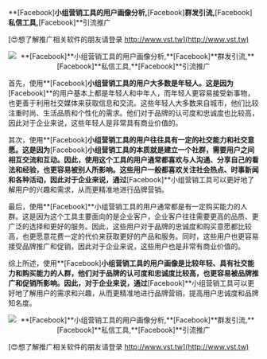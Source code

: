 **[Facebook]**小组营销工具的用户画像分析,**[Facebook]**群发引流,**[Facebook]**私信工具,**[Facebook]**引流推广

[😍想了解推广相关软件的朋友请登录 http://www.vst.tw](http://www.vst.tw)

 <center><img src="https://vst.tw/MP4/tuiguang/png/1.png" alt="**[Facebook]**小组营销工具的用户画像分析,**[Facebook]**群发引流,**[Facebook]**私信工具,**[Facebook]**引流推广"></center>

首先，使用**[Facebook]**小组营销工具的用户大多数是年轻人。这是因为**[Facebook]**的用户基本上都是年轻人和中年人，而年轻人更容易接受新事物，也更善于利用社交媒体来获取信息和交流。这些年轻人大多数来自城市，他们比较注重时尚、生活品质和个性化的需求。他们对于品牌的认可度和忠诚度也比较高，因此对于企业来说，这些年轻人是非常具有商业价值的。

其次，使用**[Facebook]**小组营销工具的用户往往具有一定的社交能力和社交意愿。这是因为**[Facebook]**小组营销工具的本质就是建立一个社群，需要用户之间相互交流和互动。因此，使用这个工具的用户通常都喜欢与人沟通、分享自己的看法和经验，也更容易被别人所影响。这些用户一般都喜欢关注社会热点、时事新闻和各种活动，因此对于企业来说，通过**[Facebook]**小组营销工具可以更好地了解用户的兴趣和需求，从而更精准地进行品牌营销。

最后，使用**[Facebook]**小组营销工具的用户通常都是有一定购买能力的人群。这是因为这个工具主要面向的是企业客户，企业客户往往需要更高的品质、更广泛的选择和更好的服务。因此，这些用户对于品牌的忠诚度和购买意愿都比较高，也更愿意花费一定的代价来获取更好的产品和服务。同时，这些用户也更容易接受品牌推广和促销，因此对于企业来说，这些用户也是非常有商业价值的。

综上所述，使用**[Facebook]**小组营销工具的用户画像是比较年轻、具有社交能力和购买能力的人群，他们对于品牌的认可度和忠诚度比较高，也更容易被品牌推广和促销所影响。因此，对于企业来说，通过**[Facebook]**小组营销工具可以更好地了解用户的需求和兴趣，从而更精准地进行品牌营销，提高用户忠诚度和品牌知名度。

 <center><img src="https://vst.tw/MP4/tuiguang/png/7.png" alt="**[Facebook]**小组营销工具的用户画像分析,**[Facebook]**群发引流,**[Facebook]**私信工具,**[Facebook]**引流推广"></center>

[😍想了解推广相关软件的朋友请登录 http://www.vst.tw](http://www.vst.tw)



